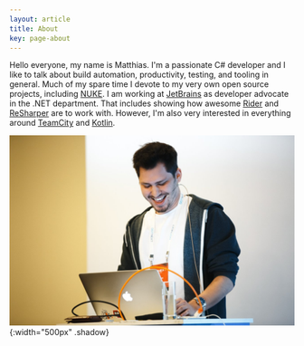 ```yaml
---
layout: article
title: About
key: page-about
---
```


Hello everyone, my name is Matthias. I'm a passionate C# developer and I like to talk about build automation, productivity, testing, and tooling in general. Much of my spare time I devote to my very own open source projects, including [NUKE](https://nuke.build). I am working at [JetBrains](https://www.jetbrains.com/) as developer advocate in the .NET department. That includes showing how awesome [Rider](https://www.jetbrains.com/rider/) and [ReSharper](https://www.jetbrains.com/resharper/) are to work with. However, I'm also very interested in everything around [TeamCity](https://www.jetbrains.com/teamcity/) and [Kotlin](https://kotlinlang.org/).

![Me speaking at DotNext Moscow 2017](/assets/images/me-5.jpg){:width="500px" .shadow}
